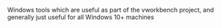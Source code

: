 Windows tools which are useful as part of the vworkbench project, and generally just useful for all Windows 10+ machines
